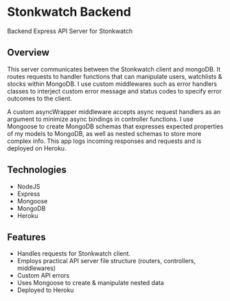 # Stonkwatch Backend
Backend Express API Server for Stonkwatch

## Overview
This server communicates between the Stonkwatch client and mongoDB. It routes requests to handler functions that can manipulate users, watchlists & stocks within MongoDB. 
I use custom middlewares such as error handlers classes to interject custom error message and status codes to specify error outcomes to the client.

A custom asyncWrapper middleware accepts async request handlers as an argument to minimize async bindings in controller functions. I use Mongoose to create MongoDB schemas that expresses expected properties of my models to MongoDB, as well as nested schemas to store more complex
info. This app logs incoming responses and requests and is deployed on Heroku.

## Technologies
- NodeJS
- Express
- Mongoose
- MongoDB
- Heroku

## Features
- Handles requests for Stonkwatch client.
- Employs practical API server file structure (routers, controllers, middlewares)
- Custom API errors
- Uses Mongoose to create & manipulate nested data
- Deployed to Heroku


